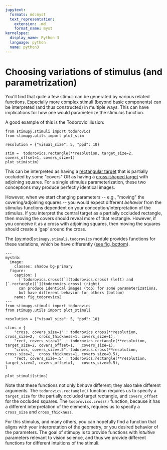 ```yaml
---
jupytext:
  formats: md:myst
  text_representation:
    extension: .md
    format_name: myst
kernelspec:
  display_name: Python 3
  language: python
  name: python3
---
```


# Choosing variations of stimulus (and parametrization)

You'll find that quite a few stimuli can be generated by various related functions.
Especially more complex stimuli (beyond basic components)
can be interpreted (and thus constructed) in multiple ways.
This can have implications for how one would parameterize the stimulus function.

A good example of this is the Todorovic Illusion:
```{code-cell}
from stimupy.stimuli import todorovics 
from stimupy.utils import plot_stim

resolution = {"visual_size": 5, "ppd": 10}

stim =  todorovics.rectangle(**resolution, target_size=2, covers_offset=1, covers_size=1)
plot_stim(stim)
```
This can be interpreted as
having a [rectangular target](todorovics.rectangle) that is partially occluded by some "covers"
OR as having a [cross-shaped target](todorovics.cross) with adjoining squares.
For a single stimulus parameterization,
these two conceptions may produce perfectly identical images.

However, when we start changing parameters 
-- e.g., "moving" the covering/adjoining squares --
you would expect different *behavior* from the stimulus functions
dependent on your conception/interpretation of the stimulus.
If you interpret the central target as a partially occluded rectangle,
then moving the covers should reveal more of that rectangle.
However, if you conceive it as a cross with adjoining squares,
then moving the squares should create a 'gap' around the cross.

The {py:mod}`stimupy.stimuli.todorovics` module provides functions for these variations,
which be have differently ([see fig, bottom](fig_todorovics2)).
```{code-cell}
---
mystnb:
  image:
    classes: shadow bg-primary
  figure:
    caption: |
      [`todorovics.cross()`](todorovics.cross) (left) and [`.rectangle()`](todorovics.cross) (right)
      can produce identical images (top) for some parameterizations,
      but have different behavior for others (bottom)
    name: fig_todorovics2
---
from stimupy.stimuli import todorovics
from stimupy.utils import plot_stimuli

resolution = {"visual_size": 5, "ppd": 10}

stims = {
    "cross, covers_size=1" : todorovics.cross(**resolution,     cross_size=2,  cross_thickness=1, covers_size=1),
    "rect, covers_size=1"  : todorovics.rectangle(**resolution, target_size=2, covers_offset=1,   covers_size=1),
    "cross, covers_size=.5": todorovics.cross(**resolution,     cross_size=2,  cross_thickness=1, covers_size=0.5),
    "rect, covers_size=.5" : todorovics.rectangle(**resolution, target_size=2, covers_offset=1,   covers_size=0.5),
}

plot_stimuli(stims)
```

Note that these functions not only _behave_  different;
they also take different arguments.
The `todorovics.rectangle()` function requires us to specify a `target_size`
for the partially occluded target rectangle, and `covers_offset` for the occluded squares.
The `todorovics.cross()` function, because it has a different interpretation of the elements,
requires us to specify a `cross_size` and `cross_thickness`.

For this stimulus, and many others, you can hopefully find a function
that aligns with your interpretation of the geometry, or you desired behavior of the parameters.
The goal of stimupy is to provide functions with _intuitive_ parameters relevant to vision science,
and thus we provide different functions for different intuitions of the stimuli.

